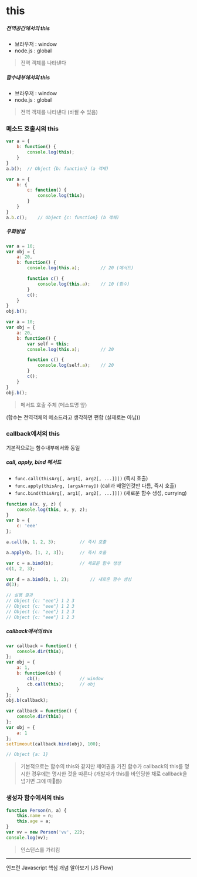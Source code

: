 # this

##### 전역공간에서의 this

- 브라우저  : window
- node.js : global

> 전역 객체를 나타낸다
 
 
 
##### 함수내부에서의 this

- 브라우저  : window
- node.js : global

> 전역 객체를 나타낸다 (바뀔 수 있음)
 
 
 
### 메소드 호출시의 this

```javascript
var a = {
	b: function() {
		console.log(this);
	}
}
a.b();	// Object {b: function} (a 객체)
```

```javascript
var a = {
	b: {
		c: function() {
			console.log(this);
		}
	}
}
a.b.c();	// Object {c: function} (b 객체)
```


##### 우회방법

```javascript
var a = 10;
var obj = {
	a: 20,
	b: function() {
		console.log(this.a);		// 20 (메서드)

		function c() {
			console.log(this.a);	// 10 (함수)
		}
		c();
	}
}
obj.b();
```

```javascript
var a = 10;
var obj = {
	a: 20,
	b: function() {
		var self = this;
		console.log(this.a);		// 20 

		function c() {
			console.log(self.a);	// 20
		}
		c();
	}
}
obj.b();
```
 
> 메서드 호출 주체 (메소드명 앞)

(함수는 전역객체의 메소드라고 생각하면 편함 (실제로는 아님))

 
 
### callback에서의 this

기본적으로는 함수내부에서와 동일 

##### call, apply, bind 메서드

- `func.call(thisArg[, arg1[, arg2[, ...]]])` (즉시 호출)
- `func.apply(thisArg, [argsArray])` (call과 배열인것만 다름, 즉시 호출)
- `func.bind(thisArg[, arg1[, arg2[, ...]]])` (새로운 함수 생성, currying)

```javascript
function a(x, y, z) {
	console.log(this, x, y, z);
}
var b = {
	c: 'eee'
};

a.call(b, 1, 2, 3);			// 즉시 호출

a.apply(b, [1, 2, 3]);		// 즉시 호출

var c = a.bind(b);			// 새로운 함수 생성 
c(1, 2, 3);

var d = a.bind(b, 1, 2);		// 새로운 함수 생성 
d(3);

// 실행 결과
// Object {c: "eee"} 1 2 3
// Object {c: "eee"} 1 2 3
// Object {c: "eee"} 1 2 3
// Object {c: "eee"} 1 2 3
```
 
##### callback에서의 this

```javascript
var callback = function() {
	console.dir(this);
};
var obj = {
	a: 1,
	b: function(cb) {
		cb();				// window
		cb.call(this);		// obj 
	}
};
obj.b(callback);
```

```javascript
var callback = function() {
	console.dir(this);		
};
var obj = {
	a: 1
};
setTimeout(callback.bind(obj), 100);

// Object {a: 1}
```

> 기본적으로는 함수의 this와 같지만 제어권을 가진 함수가 callback의 this를 명시한 경우에는 명시한 것을 따른다 (개발자가 this를 바인딩한 채로 callback을 넘기면 그에 따름)
 
 
### 생성자 함수에서의 this

```javascript
function Person(n, a) {
	this.name = n;
	this.age = a;
}
var vv = new Person('vv', 22);
console.log(vv);
```

> 인스턴스를 가리킴
 
 
 
---
인프런 Javascript 핵심 개념 알아보기 (JS Flow)


